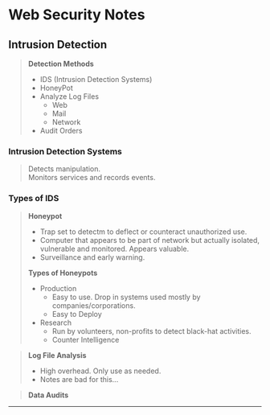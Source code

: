 # Web Security Notes

## Intrusion Detection
>  **Detection Methods**
>  *  IDS (Intrusion Detection Systems)
>  *  HoneyPot
>  *  Analyze Log Files
>     *  Web
>     *  Mail
>     *  Network
>  *  Audit Orders

### Intrusion Detection Systems
>  Detects manipulation.  
>  Monitors services and records events.
  
### Types of IDS
>  **Honeypot**
>  *  Trap set to detectm to deflect or counteract unauthorized use.
>  *  Computer that appears to be part of network but actually isolated, vulnerable and monitored. Appears valuable.
>  *  Surveillance and early warning.
>
>  **Types of Honeypots**
>  *  Production
>     *  Easy to use. Drop in systems used mostly by companies/corporations.
>     *  Easy to Deploy
>  *  Research
>     *  Run by volunteers, non-profits to detect black-hat activities.
>     *  Counter Intelligence

>  **Log File Analysis**
>
>  *  High overhead. Only use as needed.
>  *  Notes are bad for this...

>  **Data Audits**
>
>
---
